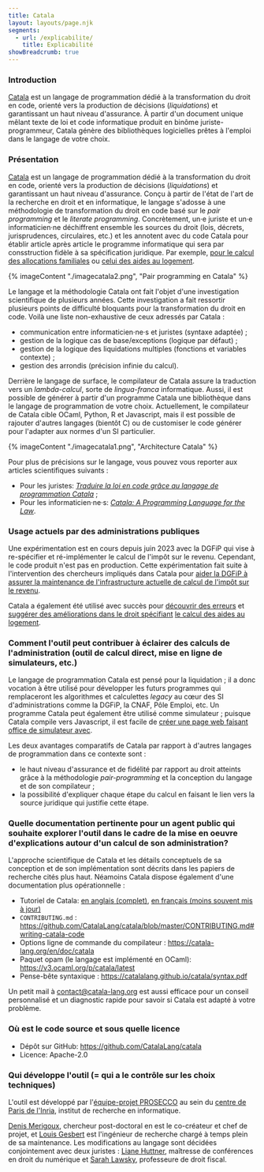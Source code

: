 ```yaml
---
title: Catala
layout: layouts/page.njk
segments:
  - url: /explicabilite/
    title: Explicabilité
showBreadcrumb: true
---
```


### Introduction

[Catala](catala-lang.org/) est un langage de programmation dédié à la transformation du droit en code, orienté vers la production de décisions (_liquidations_) et garantissant un haut niveau d'assurance. À partir d'un document unique mêlant texte de loi et code informatique produit en binôme juriste-programmeur, Catala génère des bibliothèques logicielles prêtes à l'emploi dans le langage de votre choix.

### Présentation

[Catala](catala-lang.org/) est un langage de programmation dédié à la transformation du droit en code, orienté vers la production de décisions (_liquidations_) et garantissant un haut niveau d'assurance. Conçu à partir de l'état de l'art de la recherche en droit et en informatique, le langage s'adosse à une méthodologie de transformation du droit en code basé sur le _pair programming_ et le _literate programming_. Concrètement, un·e juriste et un·e informaticien·ne déchiffrent ensemble les sources du droit (lois, décrets, jurisprudences, circulaires, etc.) et les annotent avec du code Catala pour établir article après article le programme informatique qui sera par consstruction fidèle à sa spécification juridique. Par exemple, [pour le calcul des allocations familiales](https://catala-lang.org/fr/examples/family-benefits#Code%20de%20la%20securite%20sociale-Partie%20reglementaire%20-%20Decrets%20simples-Livre%205%20:%20Prestations%20familiales%20et%20prestations%20assimilees-Titre%202%20:%20Prestations%20generales%20d%20entretien-Chapitre%201er%20:%20Allocations%20familiales-Article%20D521-1) ou [celui des aides au logement](https://zenodo.org/record/7357625).

{% imageContent "./imagecatala2.png", "Pair programming en Catala" %}

Le langage et la méthodologie Catala ont fait l'objet d'une investigation scientifique de plusieurs années. Cette investigation a fait ressortir plusieurs points de difficulté bloquants pour la transformation du droit en code. Voilà une liste non-exhaustive de ceux adressés par Catala :

- communication entre informaticien·ne·s et juristes (syntaxe adaptée) ;
- gestion de la logique cas de base/exceptions (logique par défaut) ;
- gestion de la logique des liquidations multiples (fonctions et variables contexte) ;
- gestion des arrondis (précision infinie du calcul).

Derrière le langage de surface, le compilateur de Catala assure la traduction vers un _lambda-calcul_, sorte de _lingua-franca_ informatique. Aussi, il est possible de générer à partir d'un programme Catala une bibliothèque dans le langage de programmation de votre choix. Actuellement, le compilateur de Catala cible OCaml, Python, R et Javascript, mais il est possible de rajouter d'autres langages (bientôt C) ou de customiser le code générer pour l'adapter aux normes d'un SI particulier.

{% imageContent "./imagecatala1.png", "Architecture Catala" %}

Pour plus de précisions sur le langage, vous pouvez vous reporter aux articles scientifiques suivants :

- Pour les juristes: [_Traduire la loi en code grâce au langage de programmation Catala_](https://hal.inria.fr/hal-03128248) ;
- Pour les informaticien·ne·s: [_Catala: A Programming Language for the Law_](https://hal.inria.fr/hal-03159939).

### Usage actuels par des administrations publiques

Une expérimentation est en cours depuis juin 2023 avec la DGFiP qui vise à
re-spécifier et ré-implémenter le calcul de l'impôt sur le revenu. Cependant, le
code produit n'est pas en production. Cette expérimentation fait suite à
l'intervention des chercheurs impliqués dans Catala pour [aider la DGFiP à
assurer la maintenance de l'infrastructure actuelle de calcul de l'impôt sur le
revenu](https://www.inria.fr/fr/mlang-modernisation-calcul-impot-revenu).

Catala a également été utilisé avec succès pour [découvrir des
erreurs](https://hal.inria.fr/hal-03712130) et [suggérer des améliorations dans
le droit spécifiant](https://hal.inria.fr/hal-03781578) [le calcul des aides au
logement](https://hal.inria.fr/hal-03869335).

### Comment l'outil peut contribuer à éclairer des calculs de l'administration (outil de calcul direct, mise en ligne de simulateurs, etc.)

Le langage de programmation Catala est pensé pour la liquidation ; il a donc vocation à être utilisé pour développer les futurs programmes qui remplaceront les algorithmes et calculettes _legacy_ au cœur des SI d'administrations comme la DGFiP, la CNAF, Pôle Emploi, etc. Un programme Catala peut également être utilisé comme simulateur ; puisque Catala compile vers Javascript, il est facile de [créer une page web faisant office de simulateur avec](https://catala-lang.org/fr/examples/housing-benefits/visualization).

Les deux avantages comparatifs de Catala par rapport à d'autres langages de programmation dans ce contexte sont :

- le haut niveau d'assurance et de fidélité par rapport au droit atteints grâce à la méthodologie _pair-programming_ et la conception du langage et de son compilateur ;
- la possibilité d'expliquer chaque étape du calcul en faisant le lien vers la source juridique qui justifie cette étape.

### Quelle documentation pertinente pour un agent public qui souhaite explorer l'outil dans le cadre de la mise en oeuvre d'explications autour d'un calcul de son administration?

L'approche scientifique de Catala et les détails conceptuels de sa conception et de son implémentation sont décrits dans les papiers de recherche cités plus haut. Néamoins Catala dispose également d'une documentation plus opérationnelle :

- Tutoriel de Catala: [en anglais (complet)](https://catala-lang.org/en/examples/tutorial), [en français (moins souvent mis à jour)](https://catala-lang.org/fr/examples/tutoriel)
- `CONTRIBUTING.md` : https://github.com/CatalaLang/catala/blob/master/CONTRIBUTING.md#writing-catala-code
- Options ligne de commande du compilateur : https://catala-lang.org/en/doc/catala
- Paquet opam (le langage est implémenté en OCaml): https://v3.ocaml.org/p/catala/latest
- Pense-bête syntaxique : https://catalalang.github.io/catala/syntax.pdf

Un petit mail à contact@catala-lang.org est aussi efficace pour un conseil personnalisé et un diagnostic rapide pour savoir si Catala est adapté à votre problème.

### Où est le code source et sous quelle licence

- Dépôt sur GitHub: https://github.com/CatalaLang/catala
- Licence: Apache-2.0

### Qui développe l'outil (= qui a le contrôle sur les choix techniques)

L'outil est développé par l'[équipe-projet PROSECCO](https://team.inria.fr/prosecco/) au sein du [centre de Paris de l'Inria](https://www.inria.fr/fr/centre-inria-de-paris), institut de recherche en informatique.

[Denis Merigoux](merigoux.ovh/), chercheur post-doctoral en est le co-créateur
et chef de projet, et [Louis Gesbert](https://github.com/AltGr) est l'ingénieur
de recherche chargé à temps plein de sa maintenance. Les modifications au
langage sont décidées conjointement avec deux juristes : [Liane
Huttner](https://univ-droit.fr/universitaires/48558-liane-huttner), maîtresse de
conférences en droit du numérique et [Sarah
Lawsky](https://www.law.northwestern.edu/faculty/profiles/sarahlawsky),
professeure de droit fiscal.
